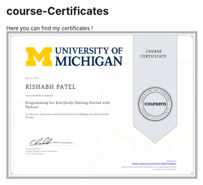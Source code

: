 # course-Certificates
Here you can find my certificates !
<img src="https://github.com/RishabhPatel2133/course-certificates/blob/main/1.Getting%20started%20with%20python.pdf" />
